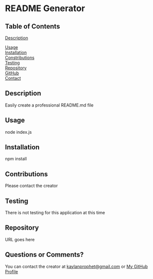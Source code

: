 
  # README Generator
  
  ## Table of Contents
  [Description](#description)  
    
  [Usage](#usage)  
  [Installation](#installation)  
  [Constributions](#Constributions)  
  [Testing](#Testing)  
  [Repository](#Repository)  
  [GitHub](#GitHub)  
  [Contact](#Contact)    
  ## Description
  Easily create a professional README.md file
    
  ## Usage
  node index.js 
  ## Installation
  npm install
  ## Contributions
  Please contact the creator 
  ## Testing
  There is not testing for this application at this time
  ## Repository
  URL goes here
  ## Questions or Comments?
  You can contact the creator at kaylanprophet@gmail.com or [My GitHub Profile](https://github.com/KaylanProphet)
